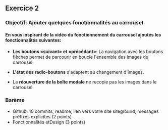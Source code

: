 ## Exercice 2
### Objectif: Ajouter quelques fonctionnalités au carrousel
#### En vous inspirant de la vidéo du fonctionnement du carrousel ajoutés les fonctionnalités suivantes:

- **Les boutons «suivant» et «précédant»**: La navigation avec les boutons flèches permet de parcourir en boucle  l'ensemble des images du carrousel.
	
- **L'état des radio-boutons** s'adaptent au changement d'images.
	
- La **réouverture de la boîte modale** ne recopie pas les images dans le carrousel.

### Barème 
- Github: 10 commits, readme, lien vers votre site siteground, messages préfixés explicites (2 points)
- Fonctionnalités etDesign (3 points)